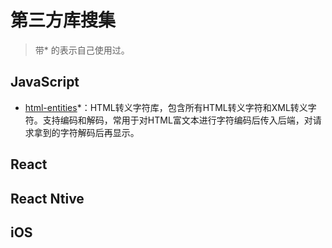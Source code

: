 # 第三方库搜集

> 带\* 的表示自己使用过。

## JavaScript 

- [html-entities](https://github.com/mdevils/html-entities)\*：HTML转义字符库，包含所有HTML转义字符和XML转义字符。支持编码和解码，常用于对HTML富文本进行字符编码后传入后端，对请求拿到的字符解码后再显示。

## React

## React Ntive

## iOS

